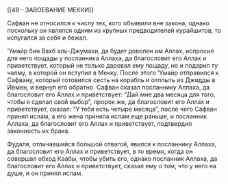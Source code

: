 [[48 - ЗАВОЕВАНИЕ МЕККИ]]

Сафван не относился к числу тех, кого объявили вне закона, однако поскольку он являлся одним из крупных предводителей курайшитов, то испугался за себя и бежал.

‘Умайр бин Вахб аль-Джумахи, да будет доволен им Аллах, испросил для него пощады у посланника Аллаха, да благословит его Аллах и приветствует, который не только даровал ему пощаду, но и подарил ту чалму, в которой он вступил в Мекку. После этого ‘Умайр отправился к Сафвану, который готовился сесть на корабль и отплыть из Джидды в Йемен, и вернул его обратно. Сафван сказал посланнику Аллаха, да благословит его Аллах и приветствует: “Дай мне два месяца для того, чтобы я сделал свой выбор”, пророк же, да благословит его Аллах и приветствует, сказал: “У тебя есть четыре месяца”, после чего Сафван принял ислам, а его жена приняла ислам еще раньше, и посланник Аллаха, да благословит его Аллах и приветствует, подтвердил законность их брака.

Фудаля, отличавшийся большой отвагой, явился к посланнику Аллаха, да благословит его Аллах и приветствует, в то время, когда он совершал обход Каабы, чтобы убить его, однако посланник Аллаха, да благословит его Аллах и приветствует, сказал ему о том, что у него на душе, и он принял ислам.

